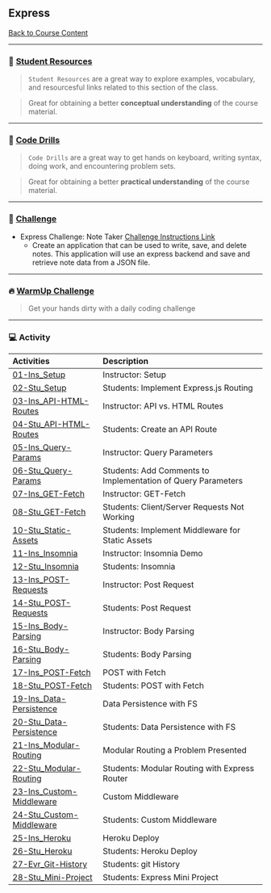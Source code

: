 ## Express
[Back to Course Content](../../README.md)

-----
### :book: **[Student Resources](student-resources/README.md)**

> `Student Resources` are a great way to explore examples, vocabulary, and resourcesful links related to this section of the class.

> Great for obtaining a better **conceptual understanding** of the course material. 

------
### :dart: **[Code Drills](code-drills/README.md)**

> `Code Drills` are a great way to get hands on keyboard, writing syntax, doing work, and encountering problem sets. 

> Great for obtaining a better **practical understanding** of the course material. 

-----
### :pencil: **[Challenge](challenge/README.md)**

- Express Challenge: Note Taker
[Challenge Instructions Link](challenge/README.md)
    * Create an application that can be used to write, save, and delete notes. This application will use an express backend and save and retrieve note data from a JSON file.

-----

### :fire: **[WarmUp Challenge](warm-up-challenge)**

> Get your hands dirty with a daily coding challenge

-----


### :computer: Activity

|  Activities |  Description |
|:--	|:--
|[01-Ins_Setup](activities/01-Ins_Setup)|Instructor: Setup|
|[02-Stu_Setup](activities/02-Stu_Setup)|Students: Implement Express.js Routing|
|[03-Ins_API-HTML-Routes](activities/03-Ins_API-HTML-Routes)|Instructor: API vs. HTML Routes|
|[04-Stu_API-HTML-Routes](activities/04-Stu_API-HTML-Routes)|Students: Create an API Route|
|[05-Ins_Query-Params](activities/05-Ins_Query-Params)|Instructor: Query Parameters|
|[06-Stu_Query-Params](activities/06-Stu_Query-Params)|Students: Add Comments to Implementation of Query Parameters|
|[07-Ins_GET-Fetch](activities/07-Ins_GET-Fetch)|Instructor: GET-Fetch|
|[08-Stu_GET-Fetch](activities/08-Stu_GET-Fetch)|Students: Client/Server Requests Not Working|
|[10-Stu_Static-Assets](activities/10-Stu_Static-Assets)|Students: Implement Middleware for Static Assets|
|[11-Ins_Insomnia](activities/11-Ins_Insomnia)|Instructor: Insomnia Demo|
|[12-Stu_Insomnia](activities/12-Stu_Insomnia)|Students: Insomnia|
|[13-Ins_POST-Requests](activities/13-Ins_POST-Requests)| Instructor: Post Request|
|[14-Stu_POST-Requests](activities/14-Stu_POST-Requests)|Students: Post Request|
|[15-Ins_Body-Parsing](activities/15-Ins_Body-Parsing)| Instructor: Body Parsing|
|[16-Stu_Body-Parsing](activities/16-Stu_Body-Parsing)|Students: Body Parsing|
|[17-Ins_POST-Fetch](activities/17-Ins_POST-Fetch)| POST with Fetch|
|[18-Stu_POST-Fetch](activities/18-Stu_POST-Fetch)|Students: POST with Fetch|
|[19-Ins_Data-Persistence](activities/19-Ins_Data-Persistence)|Data Persistence with FS|
|[20-Stu_Data-Persistence](activities/20-Stu_Data-Persistence)|Students: Data Persistence with FS|
|[21-Ins_Modular-Routing](activities/21-Ins_Modular-Routing)|Modular Routing a Problem Presented|
|[22-Stu_Modular-Routing](activities/22-Stu_Modular-Routing)|Students: Modular Routing with Express Router|
|[23-Ins_Custom-Middleware](activities/23-Ins_Custom-Middleware)|Custom Middleware|
|[24-Stu_Custom-Middleware](activities/24-Stu_Custom-Middleware)|Students: Custom Middleware|
|[25-Ins_Heroku](activities/25-Ins_Heroku)|Heroku Deploy|
|[26-Stu_Heroku](activities/26-Stu_Heroku)|Students: Heroku Deploy|
|[27-Evr_Git-History](activities/27-Evr_Git-History)|Students: git History|
|[28-Stu_Mini-Project](activities/28-Stu_Mini-Project)|Students: Express Mini Project|


